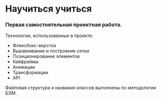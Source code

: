 # Научиться учиться

### Первая самостоятельная проектная работа.

Технологии, использованные в проекте:
* Флексбокс-верстка
* Выравнивание и построение сетки
* Позиционирование элементов
* Кейфреймы
* Анимации
* Трансформации 
* API

Файловая структура и названия классов выполнены по методологии БЭМ.
